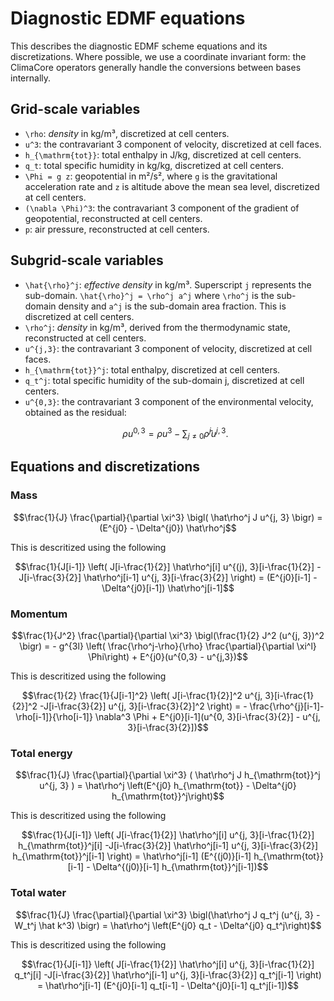 # Diagnostic EDMF equations

This describes the diagnostic EDMF scheme equations and its discretizations. Where possible, we use a coordinate invariant form: the ClimaCore operators generally handle the conversions between bases internally.


## Grid-scale variables

* ``\rho``: _density_ in kg/m³, discretized at cell centers.
* ``u^3``: the contravariant 3 component of velocity, discretized at cell faces.
* ``h_{\mathrm{tot}}``: total enthalpy in J/kg, discretized at cell centers.
* ``q_t``: total specific humidity in kg/kg, discretized at cell centers.
* ``\Phi = g z``: geopotential in m²/s², where ``g`` is the gravitational acceleration rate and ``z`` is altitude above the mean sea level, discretized at cell centers.
* ``(\nabla \Phi)^3``: the contravariant 3 component of the gradient of geopotential, reconstructed at cell centers.
* ``p``: air pressure, reconstructed at cell centers.

## Subgrid-scale variables
* ``\hat{\rho}^j``: _effective density_ in kg/m³. Superscript ``j`` represents the sub-domain. ``\hat{\rho}^j = \rho^j a^j`` where ``\rho^j`` is the sub-domain density and ``a^j`` is the sub-domain area fraction. This is discretized at cell centers.
* ``\rho^j``: _density_ in kg/m³, derived from the thermodynamic state, reconstructed at cell centers.
* ``u^{j,3}``: the contravariant 3 component of velocity, discretized at cell faces.
* ``h_{\mathrm{tot}}^j``: total enthalpy, discretized at cell centers.
* ``q_t^j``: total specific humidity of the sub-domain j, discretized at cell centers.
* ``u^{0,3}``: the contravariant 3 component of the environmental velocity, obtained as the residual:
  ```math
  \rho u^{0, 3} = \rho u^3 -  \sum_{j\ne 0} \hat\rho^j u^{j, 3}.
  ```

## Equations and discretizations

### Mass

```math
\frac{1}{J} \frac{\partial}{\partial \xi^3} \bigl( \hat\rho^j J u^{j, 3} \bigr)
= (E^{j0} - \Delta^{j0}) \hat\rho^j
```

This is descritized using the following
```math
\frac{1}{J[i-1]} \left( J[i-\frac{1}{2}] \hat\rho^j[i] u^{(j), 3}[i-\frac{1}{2}] -J[i-\frac{3}{2}] \hat\rho^j[i-1] u^{j, 3}[i-\frac{3}{2}] \right)
= (E^{j0}[i-1] - \Delta^{j0}[i-1]) \hat\rho^j[i-1]
```

### Momentum
```math
\frac{1}{J^2} \frac{\partial}{\partial \xi^3}  \bigl(\frac{1}{2} J^2 (u^{j, 3})^2 \bigr)
= - g^{3l} \left( \frac{\rho^j-\rho}{\rho} \frac{\partial}{\partial \xi^l}  \Phi\right) + E^{j0}(u^{0,3} - u^{j,3})
```

This is descritized using the following
```math
\frac{1}{2} \frac{1}{J[i-1]^2} \left( J[i-\frac{1}{2}]^2 u^{j, 3}[i-\frac{1}{2}]^2 -J[i-\frac{3}{2}] u^{j, 3}[i-\frac{3}{2}]^2 \right)
= - \frac{\rho^{j}[i-1]-\rho[i-1]}{\rho[i-1]} \nabla^3 \Phi + E^{j0}[i-1](u^{0, 3}[i-\frac{3}{2}] - u^{j, 3}[i-\frac{3}{2}])
```
    
### Total energy
```math
\frac{1}{J} \frac{\partial}{\partial \xi^3} ( \hat\rho^j J h_{\mathrm{tot}}^j u^{j, 3} )
= \hat\rho^j \left(E^{j0} h_{\mathrm{tot}} - \Delta^{j0} h_{\mathrm{tot}}^j\right)
```

This is descritized using the following
```math
\frac{1}{J[i-1]} \left( J[i-\frac{1}{2}] \hat\rho^j[i] u^{j, 3}[i-\frac{1}{2}] h_{\mathrm{tot}}^j[i] -J[i-\frac{3}{2}] \hat\rho^j[i-1] u^{j, 3}[i-\frac{3}{2}] h_{\mathrm{tot}}^j[i-1] \right)
= \hat\rho^j[i-1] (E^{(j0)}[i-1] h_{\mathrm{tot}}[i-1]  - \Delta^{(j0)}[i-1] h_{\mathrm{tot}}^j[i-1])
```

### Total water
```math
\frac{1}{J} \frac{\partial}{\partial \xi^3} \bigl(\hat\rho^j J q_t^j (u^{j, 3} - W_t^j \hat k^3) \bigr)
= \hat\rho^j \left(E^{j0} q_t - \Delta^{j0} q_t^j\right)
```

This is descritized using the following
```math
\frac{1}{J[i-1]} \left( J[i-\frac{1}{2}] \hat\rho^j[i] u^{j, 3}[i-\frac{1}{2}] q_t^j[i] -J[i-\frac{3}{2}] \hat\rho^j[i-1] u^{j, 3}[i-\frac{3}{2}] q_t^j[i-1] \right)
= \hat\rho^j[i-1] (E^{j0}[i-1] q_t[i-1]  - \Delta^{j0}[i-1] q_t^j[i-1])
```